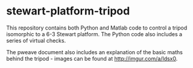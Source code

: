 # stewart-platform-tripod

This repository contains both Python and Matlab code to control a tripod isomorphic to a 6-3 Stewart platform.
The Python code also includes a series of virtual checks.

The pweave document also includes an explanation of the basic maths behind the tripod - images can be found at http://imgur.com/a/Idsx0.
